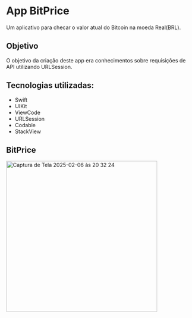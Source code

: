 # App BitPrice

Um aplicativo para checar o valor atual do Bitcoin na moeda Real(BRL).

## Objetivo
O objetivo da criação deste app era conhecimentos sobre requisições de API utilizando URLSession.

## Tecnologias utilizadas:
- Swift
- UIKit
- ViewCode
- URLSession
- Codable
- StackView

## BitPrice
<img width="406" alt="Captura de Tela 2025-02-06 às 20 32 24" src="https://github.com/user-attachments/assets/09592a90-8d29-4b1c-8ba3-8e884378e4d7" />
